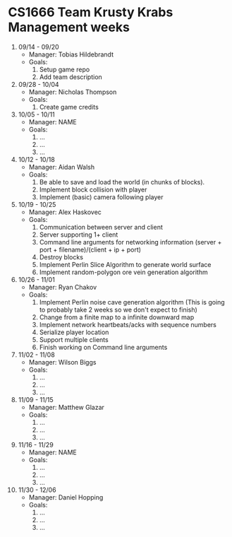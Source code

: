 # CS1666 Team Krusty Krabs Management weeks

1. 09/14 - 09/20
	* Manager: Tobias Hildebrandt
	* Goals:
		1. Setup game repo
		2. Add team description
2. 09/28 - 10/04
	* Manager: Nicholas Thompson
	* Goals:
		1. Create game credits
2. 10/05 - 10/11
	* Manager: NAME
	* Goals:
		1. ...
		1. ...
		1. ...
2. 10/12 - 10/18
	* Manager: Aidan Walsh
	* Goals:
		1. Be able to save and load the world (in chunks of blocks).
		1. Implement block collision with player
		1. Implement (basic) camera following player
2. 10/19 - 10/25
	* Manager: Alex Haskovec
	* Goals:
		1. Communication between server and client
		1. Server supporting 1+ client
		1. Command line arguments for networking information (server + port + filename)/(client + ip + port)
		2. Destroy blocks
		3. Implement Perlin Slice Algorithm to generate world surface 
		4. Implement random-polygon ore vein generation algorithm 
2. 10/26 - 11/01
	* Manager: Ryan Chakov
	* Goals:
		1. Implement Perlin noise cave generation algorithm (This is going to probably take 2 weeks so we don't expect to finish)
		1. Change from a finite map to a infinite downward map
		1. Implement network heartbeats/acks with sequence numbers
		2. Serialize player location
		3. Support multiple clients
		4. Finish working on Command line arguments
2. 11/02 - 11/08
	* Manager: Wilson Biggs
	* Goals:
		1. ...
		1. ...
		1. ...
2. 11/09 - 11/15
	* Manager: Matthew Glazar
	* Goals:
		1. ...
		1. ...
		1. ...
2. 11/16 - 11/29
	* Manager: NAME
	* Goals:
		1. ...
		1. ...
		1. ...
2. 11/30 - 12/06
	* Manager: Daniel Hopping
	* Goals:
		1. ...
		1. ...
		1. ...
